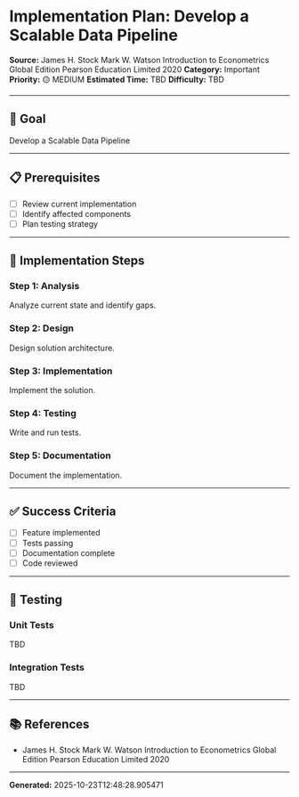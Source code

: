 # Implementation Plan: Develop a Scalable Data Pipeline

**Source:** James H. Stock Mark W. Watson Introduction to Econometrics Global Edition Pearson Education Limited 2020
**Category:** Important
**Priority:** 🟡 MEDIUM
**Estimated Time:** TBD
**Difficulty:** TBD

---

## 🎯 Goal

Develop a Scalable Data Pipeline

---

## 📋 Prerequisites

- [ ] Review current implementation
- [ ] Identify affected components
- [ ] Plan testing strategy

---

## 🔧 Implementation Steps

### Step 1: Analysis

Analyze current state and identify gaps.

### Step 2: Design

Design solution architecture.

### Step 3: Implementation

Implement the solution.

### Step 4: Testing

Write and run tests.

### Step 5: Documentation

Document the implementation.

---

## ✅ Success Criteria

- [ ] Feature implemented
- [ ] Tests passing
- [ ] Documentation complete
- [ ] Code reviewed

---

## 🧪 Testing

### Unit Tests

TBD

### Integration Tests

TBD

---

## 📚 References

- James H. Stock Mark W. Watson Introduction to Econometrics Global Edition Pearson Education Limited 2020

---

**Generated:** 2025-10-23T12:48:28.905471
